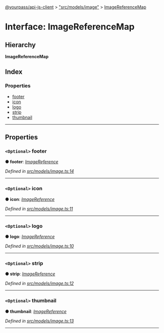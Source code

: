 [@yourpass/api-js-client](../README.md) > ["src/models/image"](../modules/_src_models_image_.md) > [ImageReferenceMap](../interfaces/_src_models_image_.imagereferencemap.md)

# Interface: ImageReferenceMap

## Hierarchy

**ImageReferenceMap**

## Index

### Properties

* [footer](_src_models_image_.imagereferencemap.md#footer)
* [icon](_src_models_image_.imagereferencemap.md#icon)
* [logo](_src_models_image_.imagereferencemap.md#logo)
* [strip](_src_models_image_.imagereferencemap.md#strip)
* [thumbnail](_src_models_image_.imagereferencemap.md#thumbnail)

---

## Properties

<a id="footer"></a>

### `<Optional>` footer

**● footer**: *[ImageReference](../modules/_src_models_image_.md#imagereference)*

*Defined in [src/models/image.ts:14](https://github.com/yourpass/yourpass-api-js-client/blob/282d6a3/src/models/image.ts#L14)*

___
<a id="icon"></a>

### `<Optional>` icon

**● icon**: *[ImageReference](../modules/_src_models_image_.md#imagereference)*

*Defined in [src/models/image.ts:11](https://github.com/yourpass/yourpass-api-js-client/blob/282d6a3/src/models/image.ts#L11)*

___
<a id="logo"></a>

### `<Optional>` logo

**● logo**: *[ImageReference](../modules/_src_models_image_.md#imagereference)*

*Defined in [src/models/image.ts:10](https://github.com/yourpass/yourpass-api-js-client/blob/282d6a3/src/models/image.ts#L10)*

___
<a id="strip"></a>

### `<Optional>` strip

**● strip**: *[ImageReference](../modules/_src_models_image_.md#imagereference)*

*Defined in [src/models/image.ts:12](https://github.com/yourpass/yourpass-api-js-client/blob/282d6a3/src/models/image.ts#L12)*

___
<a id="thumbnail"></a>

### `<Optional>` thumbnail

**● thumbnail**: *[ImageReference](../modules/_src_models_image_.md#imagereference)*

*Defined in [src/models/image.ts:13](https://github.com/yourpass/yourpass-api-js-client/blob/282d6a3/src/models/image.ts#L13)*

___

